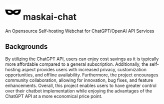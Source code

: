 # <img src="https://raw.githubusercontent.com/lontarscript/maskai-chat/main/src/frontend/public/maskai-chat.svg" height="50"/> maskai-chat

An Opensource Self-hosting Webchat for ChatGPT/OpenAI API Services

## Backgrounds
By utilizing the ChatGPT API, users can enjoy cost savings as it is typically more affordable compared to a general subscription. Additionally, the self-hosting aspect provides users with increased privacy, customization opportunities, and offline availability. Furthermore, the project encourages community collaboration, allowing for innovation, bug fixes, and feature enhancements. Overall, this project enables users to have greater control over their chatbot implementation while enjoying the advantages of the ChatGPT API at a more economical price point.

